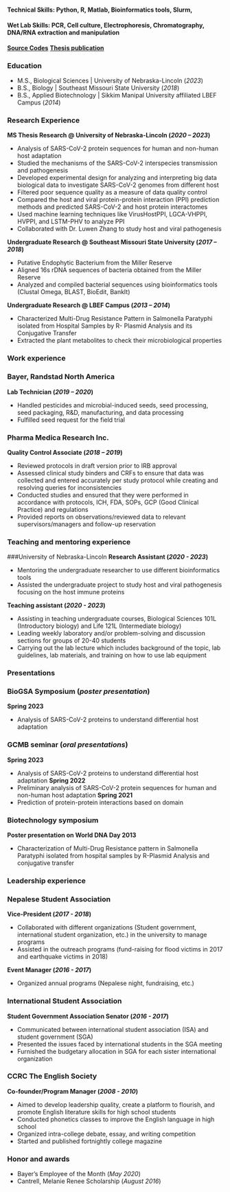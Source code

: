 #### Technical Skills: Python, R, Matlab, Bioinformatics tools, Slurm, 
#### Wet Lab Skills: PCR, Cell culture, Electrophoresis, Chromatography, DNA/RNA extraction and manipulation
**[Source Codes](https://github.com/sshrestha15/Project)**
**[Thesis publication](https://digitalcommons.unl.edu/bioscidiss/126/)**

### Education
- M.S., Biological Sciences | University of Nebraska-Lincoln (_2023_)
- B.S., Biology | Southeast Missouri State University (_2018_)
- B.S., Applied Biotechnology | Sikkim Manipal University affiliated LBEF Campus (_2014_)

### Research Experience
**MS Thesis Research @ University of Nebraska-Lincoln (_2020 – 2023_)**  
- Analysis of SARS-CoV-2 protein sequences for human and non-human host adaptation
- Studied the mechanisms of the SARS-CoV-2 interspecies transmission and pathogenesis
- Developed experimental design for analyzing and interpreting big data biological data to investigate SARS-CoV-2 genomes from different host
- Filtered poor sequence quality as a measure of data quality control
- Compared the host and viral protein-protein interaction (PPI) prediction methods and predicted SARS-CoV-2 and host protein interactomes
- Used machine learning techniques like VirusHostPPI, LGCA-VHPPI, HVPPI, and LSTM-PHV to analyze PPI
- Collaborated with Dr. Luwen Zhang to study host and viral pathogenesis

**Undergraduate Research @ Southeast Missouri State University (_2017 – 2018_)**
- Putative Endophytic Bacterium from the Miller Reserve
- Aligned 16s rDNA sequences of bacteria obtained from the Miller Reserve
- Analyzed and compiled bacterial sequences using bioinformatics tools (Clustal Omega, BLAST, BioEdit, BankIt)

**Undergraduate Research @ LBEF Campus (_2013 – 2014_)**  
- Characterized Multi-Drug Resistance Pattern in Salmonella Paratyphi isolated from Hospital Samples by R- Plasmid Analysis and its Conjugative Transfer
- Extracted the plant metabolites to check their microbiological properties

### Work experience
### Bayer, Randstad North America
**Lab Technician (_2019 – 2020_)**  
- Handled pesticides and microbial-induced seeds, seed processing, seed packaging, R&D, manufacturing, and data processing
- Fulfilled seed request for the field trial

### Pharma Medica Research Inc. 
**Quality Control Associate (_2018 – 2019_)**               	                         	                 		    	
- Reviewed protocols in draft version prior to IRB approval
- Assessed clinical study binders and CRFs to ensure that data was collected and entered accurately per study protocol while creating and resolving queries for inconsistencies
- Conducted studies and ensured that they were performed in accordance with protocols, ICH, FDA, SOPs, GCP (Good Clinical Practice) and regulations
- Provided reports on observations/reviewed data to relevant supervisors/managers and follow-up reservation


### Teaching and mentoring experience

###University of Nebraska-Lincoln
**Research Assistant (_2020 - 2023_)**  
- Mentoring the undergraduate researcher to use different bioinformatics tools
- Assisted the undergraduate project to study host and viral pathogenesis focusing on the host immune proteins

**Teaching assistant (_2020 - 2023_)**  
- Assisting in teaching undergraduate courses, Biological Sciences 101L (Introductory biology) and Life 121L (Intermediate biology)
- Leading weekly laboratory and/or problem-solving and discussion sections for groups of 20-40 students
- Carrying out the lab lecture which includes background of the topic, lab guidelines, lab materials, and training on how to use lab equipment

### Presentations

### BioGSA Symposium (_poster presentation_) 
**Spring 2023**  
- Analysis of SARS-CoV-2 proteins to understand differential host adaptation 

### GCMB seminar (_oral presentations_)
**Spring 2023**  
- Analysis of SARS-CoV-2 proteins to understand differential host adaptation 
**Spring 2022**  
- Preliminary analysis of SARS-CoV-2 protein sequences for human and non-human host adaptation
**Spring 2021**  
- Prediction of protein-protein interactions based on domain

### Biotechnology symposium
**Poster presentation on World DNA Day 2013**  
- Characterization of Multi-Drug Resistance pattern in Salmonella Paratyphi isolated from hospital samples by R-Plasmid Analysis and conjugative transfer

### Leadership experience

### Nepalese Student Association 
**Vice-President (_2017 - 2018_)**  
- Collaborated with different organizations (Student government, international student organization, etc.) in the university to manage programs
- Assisted in the outreach programs (fund-raising for flood victims in 2017 and earthquake victims in 2018) 

**Event Manager (_2016 - 2017_)**  
- Organized annual programs (Nepalese night, fundraising, etc.) 

### International Student Association
**Student Government Association Senator (_2016 - 2017_)**  
- Communicated between international student association (ISA) and student government (SGA)
- Presented the issues faced by international students in the SGA meeting
- Furnished the budgetary allocation in SGA for each sister international organization

### CCRC The English Society
**Co-founder/Program Manager (_2008 - 2010_)**  
- Aimed to develop leadership quality, create a platform to flourish, and promote English literature skills for high school students
- Conducted phonetics classes to improve the English language in high school
- Organized intra-college debate, essay, and writing competition
- Started and published fortnightly college magazine

### Honor and awards
- Bayer’s Employee of the Month (_May 2020_)
- Cantrell, Melanie Renee Scholarship (_August 2016_)              







